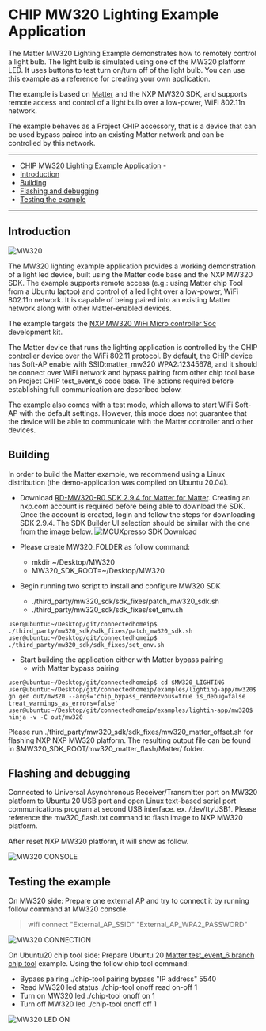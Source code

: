 # CHIP MW320 Lighting Example Application

The Matter MW320 Lighting Example demonstrates how to remotely control a light bulb. 
The light bulb is simulated using one of the MW320 platform LED. 
It uses buttons to test turn on/turn off of the light bulb. You can use
this example as a reference for creating your own application.

The example is based on
[Matter](https://github.com/project-chip/connectedhomeip) and the NXP MW320
SDK, and supports remote access and control of a light bulb over a low-power,
WiFi 802.11n network.

The example behaves as a Project CHIP accessory, that is a device that can be
used bypass paired into an existing Matter network and can be controlled by this
network.

<hr>

-   [CHIP MW320 Lighting Example Application](#chip-mw320-lighting-example-application) -
-   [Introduction](#introduction)
-   [Building](#building)
-   [Flashing and debugging](#flashdebug)
-   [Testing the example](#testing-the-example)

<hr>

<a name="intro"></a>

## Introduction

![MW320](../../platform/mw320/doc/images/mw320.jpg)

The MW320 lighting example application provides a working demonstration of a
light led device, built using the Matter code base and the NXP MW320
SDK. The example supports remote access (e.g.: using Matter chip Tool from a Ubuntu
laptop) and control of a led light over a low-power, WiFi 802.11n network. It
is capable of being paired into an existing Matter network along with
other Matter-enabled devices.

The example targets the
[NXP MW320 WiFi Micro controller Soc](https://www.nxp.com/products/wireless/wi-fi-plus-bluetooth/88mw32x-802-11n-wi-fi-microcontroller-soc:88MW32X)
development kit.

The Matter device that runs the lighting application is controlled by the CHIP
controller device over the WiFi 802.11 protocol. By default, the CHIP device has
Soft-AP enable with SSID:matter_mw320 WPA2:12345678, and it should be connect over WiFi
network and bypass pairing from other chip tool base on Project CHIP test_event_6 code base. 
The actions required before establishing full communication are described below.

The example also comes with a test mode, which allows to start WiFi Soft-AP with the
default settings. However, this mode does not guarantee
that the device will be able to communicate with the Matter controller and other
devices.

<a name="building"></a>

## Building

In order to build the Matter example, we recommend using a Linux
distribution (the demo-application was compiled on Ubuntu 20.04). 
-   Download [RD-MW320-R0 SDK 2.9.4 for Matter for Matter](https://mcuxpresso.nxp.com/).
    Creating an nxp.com account is required before being able to download the
    SDK. Once the account is created, login and follow the steps for downloading
    SDK 2.9.4. The SDK Builder UI selection should be similar with
    the one from the image below.
    ![MCUXpresso SDK Download](../../platform/mw320/doc/images/mcux-sdk-download.jpg)

-   Please create MW320_FOLDER as follow command:
    -   mkdir ~/Desktop/MW320
    -   MW320_SDK_ROOT=~/Desktop/MW320

-   Begin running two script to install and configure MW320 SDK
    -   ./third_party/mw320_sdk/sdk_fixes/patch_mw320_sdk.sh
    -   ./third_party/mw320_sdk/sdk_fixes/set_env.sh

```
user@ubuntu:~/Desktop/git/connectedhomeip$ ./third_party/mw320_sdk/sdk_fixes/patch_mw320_sdk.sh
user@ubuntu:~/Desktop/git/connectedhomeip$ ./third_party/mw320_sdk/sdk_fixes/set_env.sh
```

-   Start building the application either with Matter bypass pairing
    -   with Matter bypass pairing

```
user@ubuntu:~/Desktop/git/connectedhomeip$ cd $MW320_LIGHTING
user@ubuntu:~/Desktop/git/connectedhomeip/examples/lighting-app/mw320$ gn gen out/mw320 --args='chip_bypass_rendezvous=true is_debug=false treat_warnings_as_errors=false'
user@ubuntu:~/Desktop/git/connectedhomeip/examples/lightin-app/mw320$ ninja -v -C out/mw320
```
Please run ./third_party/mw320_sdk/sdk_fixes/mw320_matter_offset.sh for flashing NXP NXP MW320 platform.
The resulting output file can be found in $MW320_SDK_ROOT/mw320_matter_flash/Matter/ folder.

<a name="flashdebug"></a>

## Flashing and debugging

Connected to Universal Asynchronous Receiver/Transmitter port on MW320 platform to Ubuntu 20 USB port and open Linux text-based serial port communications program at second USB interface. ex. /dev/ttyUSB1.
Please reference the mw320_flash.txt command to flash image to NXP MW320 platform.

After reset NXP MW320 platform, it will show as follow.

![MW320 CONSOLE](../../platform/mw320/doc/images/mw320_console.jpg)

## Testing the example

On MW320 side:
Prepare one external AP and try to connect it by running follow command at MW320 console.
> wifi connect "External_AP_SSID" "External_AP_WPA2_PASSWORD"

![MW320 CONNECTION](../../platform/mw320/doc/images/mw320_connection.jpg)

On Ubuntu20 chip tool side:
Prepare Ubuntu 20 [Matter test_event_6 branch chip tool](https://github.com/project-chip/connectedhomeip/tree/test_event_6/examples/chip-tool) example.
Using the follow chip tool command:
-   Bypass pairing
./chip-tool pairing bypass "IP address" 5540
-   Read MW320 led status
./chip-tool onoff read on-off 1
-   Turn on MW320 led
./chip-tool onoff on 1
-   Turn off MW320 led
./chip-tool onoff off 1

![MW320 LED ON](../../platform/mw320/doc/images/mw320_on.jpg)

